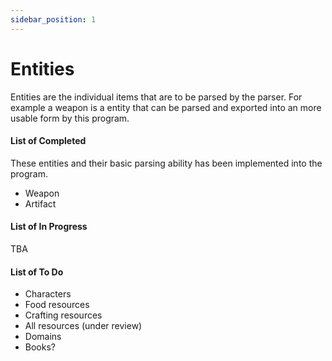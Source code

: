 ```yaml
---
sidebar_position: 1
---
```


# Entities

Entities are the individual items that are to be parsed by the parser. For example a weapon is a entity that can be parsed and exported into an more usable form by this program.

#### List of Completed

These entities and their basic parsing ability has been implemented into the program.

- Weapon
- Artifact

#### List of In Progress

TBA

#### List of To Do

- Characters
- Food resources
- Crafting resources
- All resources (under review)
- Domains
- Books?
